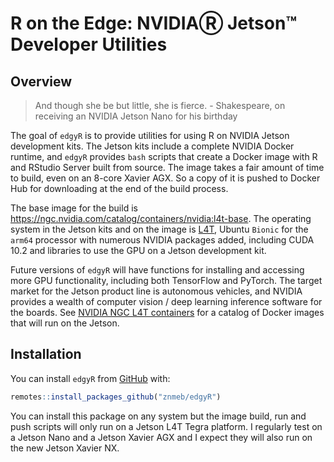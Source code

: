 R on the Edge: NVIDIAⓇ Jetson™ Developer Utilities
================

## Overview

> And though she be but little, she is fierce. - Shakespeare, on
> receiving an NVIDIA Jetson Nano for his birthday

The goal of `edgyR` is to provide utilities for using R on NVIDIA Jetson
development kits. The Jetson kits include a complete NVIDIA Docker
runtime, and `edgyR` provides `bash` scripts that create a Docker image
with R and RStudio Server built from source. The image takes a fair
amount of time to build, even on an 8-core Xavier AGX. So a copy of it
is pushed to Docker Hub for downloading at the end of the build process.

The base image for the build is
<https://ngc.nvidia.com/catalog/containers/nvidia:l4t-base>. The
operating system in the Jetson kits and on the image is
[L4T](https://docs.nvidia.com/jetson/l4t/index.html), Ubuntu `Bionic`
for the `arm64` processor with numerous NVIDIA packages added, including
CUDA 10.2 and libraries to use the GPU on a Jetson development kit.

Future versions of `edgyR` will have functions for installing and
accessing more GPU functionality, including both TensorFlow and PyTorch.
The target market for the Jetson product line is autonomous vehicles,
and NVIDIA provides a wealth of computer vision / deep learning
inference software for the boards. See [NVIDIA NGC L4T
containers](https://ngc.nvidia.com/catalog/containers?orderBy=modifiedDESC&pageNumber=0&query=l4t&quickFilter=containers&filters=)
for a catalog of Docker images that will run on the Jetson.

## Installation

You can install `edgyR` from [GitHub](https://github.com/znmeb/edgyR)
with:

``` r
remotes::install_packages_github("znmeb/edgyR")
```

You can install this package on any system but the image build, run and
push scripts will only run on a Jetson L4T Tegra platform. I regularly
test on a Jetson Nano and a Jetson Xavier AGX and I expect they will
also run on the new Jetson Xavier NX.
